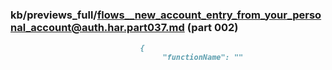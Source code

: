### kb/previews_full/flows__new_account_entry_from_your_personal_account@auth.har.part037.md (part 002)

```md
                             {
                                  "functionName": ""
```

```

